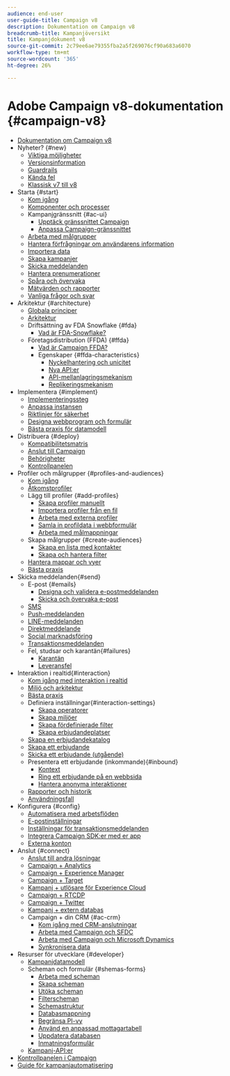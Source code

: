 ```yaml
---
audience: end-user
user-guide-title: Campaign v8
description: Dokumentation om Campaign v8
breadcrumb-title: Kampanjöversikt
title: Kampanjdokument v8
source-git-commit: 2c79ee6ae79355fba2a5f269076cf90a683a6070
workflow-type: tm+mt
source-wordcount: '365'
ht-degree: 26%

---
```



# Adobe Campaign v8-dokumentation {#campaign-v8}

+ [Dokumentation om Campaign v8](campaign-home.md)
+ Nyheter? {#new}
   + [Viktiga möjligheter](start/whats-new.md)
   + [Versionsinformation](start/release-notes.md)
   + [Guardrails](start/ac-guardrails.md)
   + [Kända fel](start/known-issues.md)
   + [Klassisk v7 till v8](start/v7-to-v8.md)
+ Starta {#start}
   + [Kom igång](start/get-started.md)
   + [Komponenter och processer](start/ac-components.md)
   + Kampanjgränssnitt {#ac-ui}
      + [Upptäck gränssnittet Campaign](start/campaign-ui.md)
      + [Anpassa Campaign-gränssnittet](start/customize-ui.md)
   + [Arbeta med målgrupper](start/audiences.md)
   + [Hantera förfrågningar om användarens information](start/privacy.md)
   + [Importera data](start/import.md)
   + [Skapa kampanjer](start/campaigns.md)
   + [Skicka meddelanden](start/create-message.md)
   + [Hantera prenumerationer](start/subscriptions.md)
   + [Spåra och övervaka](start/tracking.md)
   + [Mätvärden och rapporter](start/reporting.md)
   + [Vanliga frågor och svar ](start/campaign-faq.md)
+ Arkitektur {#architecture}
   + [Globala principer](architecture/general-architecture.md)
   + [Arkitektur](architecture/architecture.md)
   + Driftsättning av FDA Snowflake {#fda}
      + [Vad är FDA-Snowflake?](architecture/fda-deployment.md)
   + Företagsdistribution (FFDA) {#ffda}
      + [Vad är Campaign FFDA?](architecture/enterprise-deployment.md)
      + Egenskaper {#ffda-characteristics}
         + [Nyckelhantering och unicitet](architecture/keys.md)
         + [Nya API:er](architecture/new-apis.md)
         + [API-mellanlagringsmekanism](architecture/staging.md)
         + [Replikeringsmekanism](architecture/replication.md)
+ Implementera {#implement}
   + [Implementeringssteg](start/implement.md)
   + [Anpassa instansen](dev/customize.md)
   + [Riktlinjer för säkerhet](config/security.md)
   + [Designa webbprogram och formulär](dev/webapps.md)
   + [Bästa praxis för datamodell](dev/datamodel-best-practices.md)
+ Distribuera {#deploy}
   + [Kompatibilitetsmatris](start/compatibility-matrix.md)
   + [Anslut till Campaign](start/connect.md)
   + [Behörigheter](start/permissions.md)
   + [Kontrollpanelen](config/self-service.md)
+ Profiler och målgrupper {#profiles-and-audiences}
   + [Kom igång](audiences/gs-audiences.md)
   + [Åtkomstprofiler](audiences/view-profiles.md)
   + Lägg till profiler {#add-profiles}
      + [Skapa profiler manuellt](audiences/create-profiles.md)
      + [Importera profiler från en fil](audiences/import-profiles.md)
      + [Arbeta med externa profiler](audiences/external-profiles.md)
      + [Samla in profildata i webbformulär](audiences/collect-profiles.md)
      + [Arbeta med målmappningar](audiences/target-mappings.md)
   + Skapa målgrupper {#create-audiences}
      + [Skapa en lista med kontakter](audiences/create-audiences.md)
      + [Skapa och hantera filter](audiences/create-filters.md)
   + [Hantera mappar och vyer](audiences/folders-and-views.md)
   + [Bästa praxis](audiences/audiences-best-practices.md)
+ Skicka meddelanden{#send}
   + E-post {#emails}
      + [Designa och validera e-postmeddelanden](send/email.md)
      + [Skicka och övervaka e-post](send/send.md)
   + [SMS](send/sms.md)
   + [Push-meddelanden](send/push.md)
   + [LINE-meddelanden](send/line.md)
   + [Direktmeddelande](send/direct-mail.md)
   + [Social marknadsföring](send/twitter.md)
   + [Transaktionsmeddelanden](send/transactional.md)
   + Fel, studsar och karantän{#failures}
      + [Karantän](send/quarantines.md)
      + [Leveransfel](send/delivery-failures.md)
+ Interaktion i realtid{#interaction}
   + [Kom igång med interaktion i realtid](interaction/interaction.md)
   + [Miljö och arkitektur](interaction/interaction-architecture.md)
   + [Bästa praxis](interaction/interaction-best-practices.md)
   + Definiera inställningar{#interaction-settings}
      + [Skapa operatorer](interaction/interaction-operators.md)
      + [Skapa miljöer](interaction/interaction-env.md)
      + [Skapa fördefinierade filter](interaction/interaction-predefined-filters.md)
      + [Skapa erbjudandeplatser](interaction/interaction-offer-spaces.md)
   + [Skapa en erbjudandekatalog](interaction/interaction-offer-catalog.md)
   + [Skapa ett erbjudande](interaction/interaction-offer.md)
   + [Skicka ett erbjudande (utgående)](interaction/interaction-send-offers.md)
   + Presentera ett erbjudande (inkommande){#inbound}
      + [Kontext](interaction/interaction-present-offers.md)
      + [Ring ett erbjudande på en webbsida](interaction/interaction-integration.md)
      + [Hantera anonyma interaktioner](interaction/anonymous-interactions.md)
   + [Rapporter och historik](interaction/interaction-tracking.md)
   + [Användningsfall](interaction/interaction-use-cases.md)
+ Konfigurera {#config}
   + [Automatisera med arbetsflöden](config/workflows.md)
   + [E-postinställningar](config/email-settings.md)
   + [Inställningar för transaktionsmeddelanden](config/transactional-msg-settings.md)
   + [Integrera Campaign SDK:er med er app](config/push-config.md)
   + [Externa konton](config/external-accounts.md)
+ Anslut {#connect}
   + [Anslut till andra lösningar](connect/integration.md)
   + [Campaign + Analytics](connect/ac-aa.md)
   + [Campaign + Experience Manager](connect/ac-aem.md)
   + [Campaign + Target](connect/ac-at.md)
   + [Kampanj + utlösare för Experience Cloud](connect/ac-triggers.md)
   + [Campaign + RTCDP](connect/ac-rtcdp.md)
   + [Campaign + Twitter](connect/ac-tw.md)
   + [Kampanj + extern databas](connect/fda.md)
   + Campaign + din CRM {#ac-crm}
      + [Kom igång med CRM-anslutningar](connect/crm.md)
      + [Arbeta med Campaign och SFDC](connect/ac-sfdc.md)
      + [Arbeta med Campaign och Microsoft Dynamics](connect/ac-ms-dyn.md)
      + [Synkronisera data](connect/crm-data-sync.md)
+ Resurser för utvecklare {#developer}
   + [Kampanjdatamodell](dev/datamodel.md)
   + Scheman och formulär {#shemas-forms}
      + [Arbeta med scheman](dev/schemas.md)
      + [Skapa scheman](dev/create-schema.md)
      + [Utöka scheman](dev/extend-schema.md)
      + [Filterscheman](dev/filter-schema.md)
      + [Schemastruktur](dev/schema-structure.md)
      + [Databasmappning](dev/database-mapping.md)
      + [Begränsa PI-vy](dev/restrict-pi-view.md)
      + [Använd en anpassad mottagartabell](dev/custom-recipient.md)
      + [Uppdatera databasen](dev/update-database-structure.md)
      + [Inmatningsformulär](dev/forms.md)
   + [Kampanj-API:er](dev/api.md)
+ [Kontrollpanelen i Campaign](https://experienceleague.adobe.com/docs/control-panel/using/control-panel-home.html?lang=sv)
+ [Guide för kampanjautomatisering](https://experienceleague.adobe.com/docs/campaign/automation/home.html)
